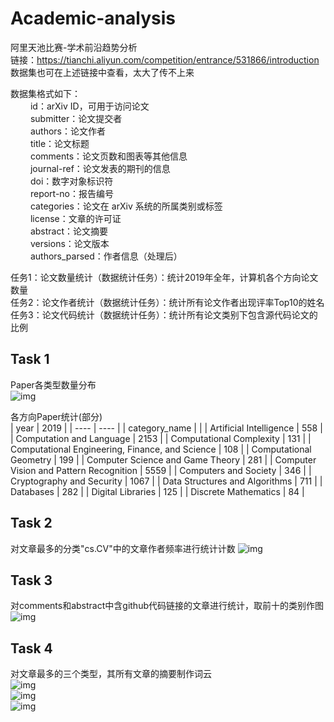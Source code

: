 # Academic-analysis
阿里天池比赛-学术前沿趋势分析  
链接：https://tianchi.aliyun.com/competition/entrance/531866/introduction  
数据集也可在上述链接中查看，太大了传不上来  

数据集格式如下：  
&emsp;&emsp; id：arXiv ID，可用于访问论文  
&emsp;&emsp; submitter：论文提交者  
&emsp;&emsp; authors：论文作者  
&emsp;&emsp; title：论文标题  
&emsp;&emsp; comments：论文页数和图表等其他信息  
&emsp;&emsp; journal-ref：论文发表的期刊的信息  
&emsp;&emsp; doi：数字对象标识符  
&emsp;&emsp; report-no：报告编号  
&emsp;&emsp; categories：论文在 arXiv 系统的所属类别或标签  
&emsp;&emsp; license：文章的许可证  
&emsp;&emsp; abstract：论文摘要  
&emsp;&emsp; versions：论文版本  
&emsp;&emsp; authors_parsed：作者信息（处理后）  

任务1：论文数量统计（数据统计任务）：统计2019年全年，计算机各个方向论文数量  
任务2：论文作者统计（数据统计任务）：统计所有论文作者出现评率Top10的姓名  
任务3：论文代码统计（数据统计任务）：统计所有论文类别下包含源代码论文的比例  

## Task 1
Paper各类型数量分布  
![img](https://github.com/makisekurisuDDL/img_store/blob/main/Academic-analysis/Task1.JPG)  

各方向Paper统计(部分)  
|  year | 2019 |
|  ---- | ---- |
| category_name |  |
| Artificial Intelligence | 558 |
|  Computation and Language | 2153 |
|  Computational Complexity | 131 |
|  Computational Engineering, Finance, and Science | 108 |
|  Computational Geometry | 199 |
|  Computer Science and Game Theory | 281 |
|  Computer Vision and Pattern Recognition | 5559 |
|  Computers and Society | 346 |
|  Cryptography and Security | 1067 |
|  Data Structures and Algorithms | 711 |
|  Databases | 282 |
|  Digital Libraries | 125 |
|  Discrete Mathematics | 84 |    

## Task 2
对文章最多的分类"cs.CV"中的文章作者频率进行统计计数
![img](https://github.com/makisekurisuDDL/img_store/blob/main/Academic-analysis/Task2.jpg)  

## Task 3
对comments和abstract中含github代码链接的文章进行统计，取前十的类别作图  
![img](https://github.com/makisekurisuDDL/img_store/blob/main/Academic-analysis/Task3.jpg)

## Task 4
对文章最多的三个类型，其所有文章的摘要制作词云  
![img](https://github.com/makisekurisuDDL/img_store/blob/main/Academic-analysis/cate1.jpg)  
![img](https://github.com/makisekurisuDDL/img_store/blob/main/Academic-analysis/cate2.jpg)  
![img](https://github.com/makisekurisuDDL/img_store/blob/main/Academic-analysis/cate3.jpg)  
